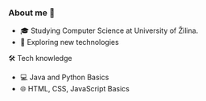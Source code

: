 ### About me 👋

- 🎓 Studying Computer Science at University of Žilina.
- 🔭 Exploring new technologies

🛠 Tech knowledge
- 💻 Java and Python Basics
- 🌐 HTML, CSS, JavaScript Basics

